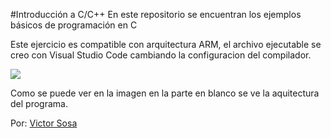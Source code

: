 #Introducción a C/C++
En este repositorio se encuentran los ejemplos básicos de programación en C

Este ejercicio es compatible con arquitectura ARM, el archivo ejecutable se creo con Visual Studio Code cambiando la configuracion del compilador.

![](https://imgur.com/SYMorx2.png)

Como se puede ver en la imagen en la parte en blanco se ve la aquitectura del programa.

Por: [Victor Sosa](https://github.com/VictorSosa-dev)